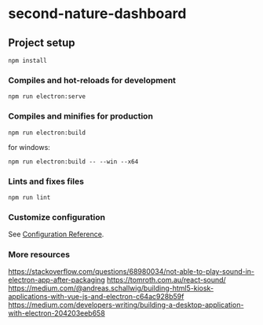 # second-nature-dashboard

## Project setup
```
npm install
```

### Compiles and hot-reloads for development
```
npm run electron:serve
```

### Compiles and minifies for production
```
npm run electron:build
```

for windows:
```
npm run electron:build -- --win --x64
```

### Lints and fixes files
```
npm run lint
```

### Customize configuration
See [Configuration Reference](https://cli.vuejs.org/config/).


### More resources
https://stackoverflow.com/questions/68980034/not-able-to-play-sound-in-electron-app-after-packaging
https://tomroth.com.au/react-sound/
https://medium.com/@andreas.schallwig/building-html5-kiosk-applications-with-vue-js-and-electron-c64ac928b59f
https://medium.com/developers-writing/building-a-desktop-application-with-electron-204203eeb658